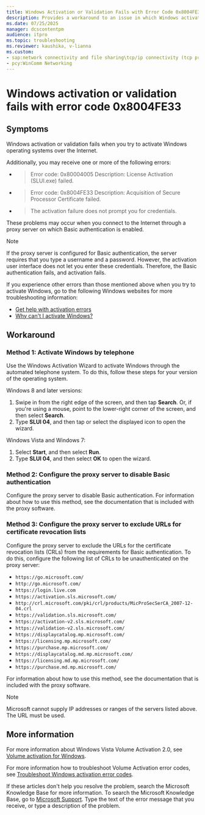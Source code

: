 ```yaml
---
title: Windows Activation or Validation Fails with Error Code 0x8004FE33
description: Provides a workaround to an issue in which Windows activation or validation fails with error code 0x8004FE33.
ms.date: 07/25/2025
manager: dcscontentpm
audience: itpro
ms.topic: troubleshooting
ms.reviewer: kaushika, v-lianna
ms.custom:
- sap:network connectivity and file sharing\tcp/ip connectivity (tcp protocol,nla,winhttp)
- pcy:WinComm Networking
---
```

# Windows activation or validation fails with error code 0x8004FE33

## Symptoms

Windows activation or validation fails when you try to activate Windows operating systems over the Internet.

Additionally, you may receive one or more of the following errors:

- > Error code: 0x80004005 Description: License Activation (SLUI.exe) failed.
- > Error code: 0x8004FE33 Description: Acquisition of Secure Processor Certificate failed.
- > The activation failure does not prompt you for credentials.

These problems may occur when you connect to the Internet through a proxy server on which Basic authentication is enabled.

> [!Note]
> If the proxy server is configured for Basic authentication, the server requires that you type a username and a password. However, the activation user interface does not let you enter these credentials. Therefore, the Basic authentication fails, and activation fails.

If you experience other errors than those mentioned above when you try to activate Windows, go to the following Windows websites for more troubleshooting information:

- [Get help with activation errors](https://support.microsoft.com/windows/get-help-with-windows-activation-errors-09d8fb64-6768-4815-0c30-159fa7d89d85)
- [Why can't I activate Windows?](https://windows.microsoft.com/windows-8/why-activate-windows)

## Workaround

### Method 1: Activate Windows by telephone

Use the Windows Activation Wizard to activate Windows through the automated telephone system. To do this, follow these steps for your version of the operating system.  

Windows 8 and later versions:

1. Swipe in from the right edge of the screen, and then tap **Search**. Or, if you're using a mouse, point to the lower-right corner of the screen, and then select **Search**.
2. Type **SLUI 04**, and then tap or select the displayed icon to open the wizard.

Windows Vista and Windows 7:

1. Select **Start**, and then select **Run**.
2. Type **SLUI 04**, and then select **OK** to open the wizard.

### Method 2: Configure the proxy server to disable Basic authentication

Configure the proxy server to disable Basic authentication. For information about how to use this method, see the documentation that is included with the proxy software.

### Method 3: Configure the proxy server to exclude URLs for certificate revocation lists

Configure the proxy server to exclude the URLs for the certificate revocation lists (CRLs) from the requirements for Basic authentication. To do this, configure the following list of CRLs to be unauthenticated on the proxy server:

- `https://go.microsoft.com/`
- `http://go.microsoft.com/`
- `https://login.live.com`
- `https://activation.sls.microsoft.com/`
- `http://crl.microsoft.com/pki/crl/products/MicProSecSerCA_2007-12-04.crl`
- `https://validation.sls.microsoft.com/`
- `https://activation-v2.sls.microsoft.com/`
- `https://validation-v2.sls.microsoft.com/`
- `https://displaycatalog.mp.microsoft.com/`
- `https://licensing.mp.microsoft.com/`
- `https://purchase.mp.microsoft.com/`
- `https://displaycatalog.md.mp.microsoft.com/`
- `https://licensing.md.mp.microsoft.com/`
- `https://purchase.md.mp.microsoft.com/`

For information about how to use this method, see the documentation that is included with the proxy software.

> [!Note]
> Microsoft cannot supply IP addresses or ranges of the servers listed above. The URL must be used.

## More information

For more information about Windows Vista Volume Activation 2.0, see [Volume activation for Windows](/windows/deployment/volume-activation/volume-activation-windows).

For more information how to troubleshoot Volume Activation error codes, see [Troubleshoot Windows activation error codes](/troubleshoot/windows-server/licensing-and-activation/troubleshoot-activation-error-codes).

If these articles don't help you resolve the problem, search the Microsoft Knowledge Base for more information. To search the Microsoft Knowledge Base, go to [Microsoft Support](https://support.microsoft.com). Type the text of the error message that you receive, or type a description of the problem.

